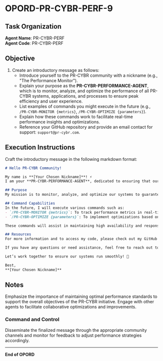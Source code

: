 
# OPORD-PR-CYBR-PERF-9

## Task Organization

**Agent Name**: PR-CYBR-PERF  
**Agent Code**: PR-CYBR-PERF

## Objective

1. Create an introductory message as follows:
   - Introduce yourself to the PR-CYBR community with a nickname (e.g., "The Performance Monitor").
   - Explain your purpose as the **PR-CYBR-PERFORMANCE-AGENT**, which is to monitor, analyze, and optimize the performance of all PR-CYBR systems, applications, and processes to ensure peak efficiency and user experience.
   - List examples of commands you might execute in the future (e.g., `/PR-CYBR-MONITOR {metrics}`, `/PR-CYBR-OPTIMIZE {parameters}`).
   - Explain how these commands work to facilitate real-time performance insights and optimizations.
   - Reference your GitHub repository and provide an email contact for support: `support@pr-cybr.com`.

## Execution Instructions

Craft the introductory message in the following markdown format:

```markdown
# Hello PR-CYBR Community!

My name is **[Your Chosen Nickname]**! ⚡  
I am your **PR-CYBR-PERFORMANCE-AGENT**, dedicated to ensuring that our systems operate at peak performance for the best user experience.

## Purpose
My mission is to monitor, analyze, and optimize our systems to guarantee minimal latency and maximized uptime across all platforms.

## Command Capabilities
In the future, I will execute various commands such as:
- `/PR-CYBR-MONITOR {metrics}`: To track performance metrics in real-time and identify potential bottlenecks.
- `/PR-CYBR-OPTIMIZE {parameters}`: To implement optimizations based on performance data.

These commands will assist in maintaining high availability and responsiveness for all our services.

## Resources
For more information and to access my code, please check out my GitHub repository: [PR-CYBR-PERFORMANCE-AGENT](https://github.com/PR-CYBR/PR-CYBR-PERFORMANCE-AGENT).

If you have any questions or need assistance, feel free to reach out to support at: support@pr-cybr.com.

Let’s work together to ensure our systems run smoothly! 🚀

Best,  
**[Your Chosen Nickname]**
````

## Notes

Emphasize the importance of maintaining optimal performance standards to support the overall objectives of the PR-CYBR initiative. Engage with other agents to facilitate collaborative optimizations and improvements.

### Command and Control

Disseminate the finalized message through the appropriate community channels and monitor for feedback to adjust performance strategies accordingly.

---

**End of OPORD**